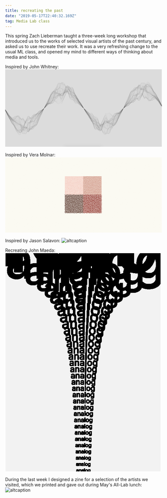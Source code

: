 ```yaml
---
title: recreating the past
date: "2019-05-17T22:40:32.169Z"
tag: Media Lab class
---
```


This spring Zach Lieberman taught a three-week long workshop that introduced us to the works of selected visual artists of the past century, and asked us to use recreate their work. It was a very refreshing change to the usual ML class, and opened my mind to different ways of thinking about media and tools.

<span class="caption">Inspired by John Whitney:</span>
![altcaption](whitney.png)

<span class="caption">Inspired by Vera Molnar:</span>
![altcaption](molnar.png)

<span class="caption">Inspired by Jason Salavon:</span>
![altcaption](salavon.png)

<span class="caption">Recreating John Maeda:</span>
![altcaption](maeda.png)

<span class="caption">During the last week I designed a zine for a selection of the artists we visited, which we printed and gave out during May's All-Lab lunch: </span>
![altcaption](zineforwebsite.png)
